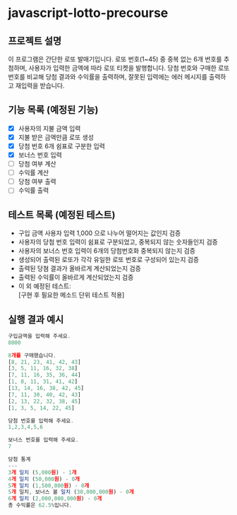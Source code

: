 # javascript-lotto-precourse

## 프로젝트 설명
이 프로그램은 간단한 로또 발매기입니다. 로또 번호(1~45) 중 중복 없는 6개 번호를 추첨하며, 사용자가 입력한 금액에 따라 로또 티켓을 발행합니다. 당첨 번호와 구매한 로또 번호를 비교해 당첨 결과와 수익률을 출력하며, 잘못된 입력에는 에러 메시지를 출력하고 재입력을 받습니다.

## 기능 목록 (예정된 기능)
- [x] 사용자의 지불 금액 입력
- [x] 지불 받은 금액만큼 로또 생성
- [x] 당첨 번호 6개 쉼표로 구분한 입력
- [x] 보너스 번호 입력
- [ ] 당첨 여부 계산
- [ ] 수익률 계산
- [ ] 당첨 여부 출력
- [ ] 수익률 출력

## 테스트 목록 (예정된 테스트)
- 구입 금액 사용자 입력 1,000 으로 나누어 떨어지는 값인지 검증
- 사용자의 당첨 번호 입력이 쉼표로 구분되었고, 중복되지 않는 숫자들인지 검증
- 사용자의 보너스 번호 입력이 6개의 당첨번호화 중복되지 않는지 검증
- 생성되어 출력된 로또가 각각 유일한 로또 번호로 구성되어 있는지 검증
- 출력된 당쳠 결과가 올바르게 계산되었는지 검증
- 출력된 수익률이 올바르게 계산되었는지 검증
- 이 외 예정된 테스트:  
[구현 후 필요한 메소드 단위 테스트 적용]

## 실행 결과 예시
```js
구입금액을 입력해 주세요.
8000

8개를 구매했습니다.
[8, 21, 23, 41, 42, 43] 
[3, 5, 11, 16, 32, 38] 
[7, 11, 16, 35, 36, 44] 
[1, 8, 11, 31, 41, 42] 
[13, 14, 16, 38, 42, 45] 
[7, 11, 30, 40, 42, 43] 
[2, 13, 22, 32, 38, 45] 
[1, 3, 5, 14, 22, 45]

당첨 번호를 입력해 주세요.
1,2,3,4,5,6

보너스 번호를 입력해 주세요.
7

당첨 통계
---
3개 일치 (5,000원) - 1개
4개 일치 (50,000원) - 0개
5개 일치 (1,500,000원) - 0개
5개 일치, 보너스 볼 일치 (30,000,000원) - 0개
6개 일치 (2,000,000,000원) - 0개
총 수익률은 62.5%입니다.
```

